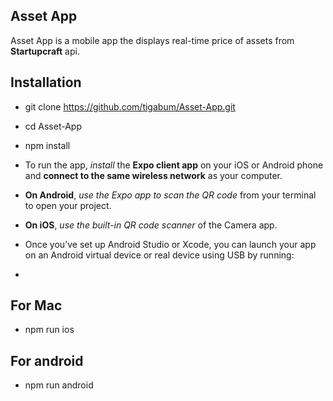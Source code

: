 ## Asset App

Asset App is a mobile app the displays real-time price of assets from **Startupcraft** api.

## Installation

* git clone https://github.com/tigabum/Asset-App.git
* cd Asset-App
* npm install

* To run the app, _install_ the **Expo client app** on your iOS or Android phone and **connect to the same wireless network** as your computer.

* **On Android**, _use the Expo app to scan the QR code_ from your terminal to open your project. 
* **On iOS**, _use the built-in QR code scanner_ of the Camera app.

* Once you’ve set up Android Studio or Xcode, you can launch your app on an Android virtual device or real device using USB by running:
* 
## For Mac

* npm run ios

## For android

* npm run android